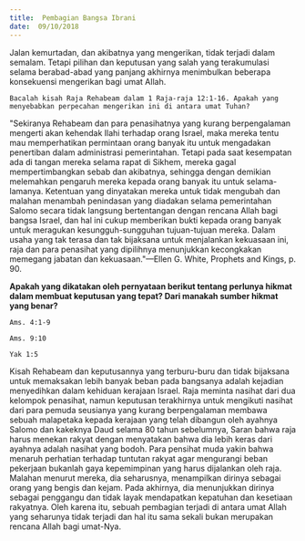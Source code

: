 ```yaml
---
title:  Pembagian Bangsa Ibrani
date:  09/10/2018
---
```


Jalan kemurtadan, dan akibatnya yang mengerikan, tidak terjadi dalam semalam. Tetapi pilihan dan keputusan yang salah yang terakumulasi selama berabad-abad yang panjang akhirnya menimbulkan beberapa konsekuensi mengerikan bagi umat Allah.

`Bacalah kisah Raja Rehabeam dalam 1 Raja-raja 12:1-16. Apakah yang menyebabkan perpecahan mengerikan ini di antara umat Tuhan?`

"Sekiranya Rehabeam dan para penasihatnya yang kurang berpengalaman mengerti akan kehendak Ilahi terhadap orang Israel, maka mereka tentu mau memperhatikan permintaan orang banyak itu untuk mengadakan penertiban dalam administrasi pemerintahan. Tetapi pada saat kesempatan ada di tangan mereka selama rapat di Sikhem, mereka gagal mempertimbangkan sebab dan akibatnya, sehingga dengan demikian melemahkan pengaruh mereka kepada orang banyak itu untuk selama-lamanya. Ketentuan yang dinyatakan mereka untuk tidak mengubah dan malahan menambah penindasan yang diadakan selama pemerintahan Salomo secara tidak langsung bertentangan dengan rencana Allah bagi bangsa Israel, dan hal ini cukup memberikan bukti kepada orang banyak untuk meragukan kesungguh-sungguhan tujuan-tujuan mereka. Dalam usaha yang tak terasa dan tak bijaksana untuk menjalankan kekuasaan ini, raja dan para penasihat yang dipilihnya menunjukkan kecongkakan memegang jabatan dan kekuasaan."—Ellen G. White, Prophets and Kings, p. 90.

**Apakah yang dikatakan oleh pernyataan berikut tentang perlunya hikmat dalam membuat keputusan yang tepat? Dari manakah sumber hikmat yang benar?**

`Ams. 4:1-9`

`Ams. 9:10`

`Yak 1:5`

Kisah Rehabeam dan keputusannya yang terburu-buru dan tidak bijaksana untuk memaksakan lebih banyak beban pada bangsanya adalah kejadian menyedihkan dalam kehiduan kerajaan Israel. Raja meminta nasihat dari dua kelompok penasihat, namun keputusan terakhirnya untuk mengikuti nasihat dari para pemuda seusianya yang kurang berpengalaman membawa sebuah malapetaka kepada kerajaan yang telah dibangun oleh ayahnya Salomo dan kakeknya Daud selama 80 tahun sebelumnya, Saran bahwa raja harus menekan rakyat dengan menyatakan bahwa dia lebih keras dari ayahnya adalah nasihat yang bodoh. Para pensihat muda yakin bahwa menaruh perhatian terhadap tuntutan rakyat agar mengurangi beban pekerjaan bukanlah gaya kepemimpinan yang harus dijalankan oleh raja. Malahan menurut mereka, dia seharusnya, menampilkan dirinya sebagai orang yang bengis dan kejam. Pada akhirnya, dia menunjukkan dirinya sebagai penggangu dan tidak layak mendapatkan kepatuhan dan kesetiaan rakyatnya. Oleh karena itu, sebuah pembagian terjadi di antara umat Allah yang seharunya tidak terjadi dan hal itu sama sekali bukan merupakan rencana Allah bagi umat-Nya.